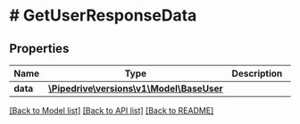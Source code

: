 # # GetUserResponseData

## Properties

Name | Type | Description | Notes
------------ | ------------- | ------------- | -------------
**data** | [**\Pipedrive\versions\v1\Model\BaseUser**](BaseUser.md) |  | [optional]

[[Back to Model list]](../../README.md#models) [[Back to API list]](../../README.md#endpoints) [[Back to README]](../../README.md)
